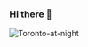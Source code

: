 ### Hi there 👋

<!--
**Grace-Lenihan/Grace-Lenihan** is a ✨ _special_ ✨ repository because its `README.md` (this file) appears on your GitHub profile.

Here are some ideas to get you started:

- 🔭 I’m currently working on ...Quantum Mechanics
- 🌱 I’m currently learning ...Python
- 👯 I’m looking to collaborate on ...
- 🤔 I’m looking for help with ...
- 💬 Ask me about ...
- 📫 How to reach me: ...
- 😄 Pronouns: ...
- ⚡ Fun fact: ...I'm an exchange student from the UK currently at McMaster University, Canada.
-->
<picture>
 <source media="(prefers-color-scheme: dark)" srcset="https://www.google.com/url?sa=i&url=https%3A%2F%2Fwww.dreamstime.com%2Fphotos-images%2Fcanada.html&psig=AOvVaw3OuunTLFXlI_6Q4zMg5gNT&ust=1705003012612000&source=images&cd=vfe&ved=0CBMQjRxqFwoTCODv3ajN04MDFQAAAAAdAAAAABAJ">
 <source media="(prefers-color-scheme: light)" srcset="https://www.google.com/url?sa=i&url=https%3A%2F%2Fwww.dreamstime.com%2Fphotos-images%2Fcanada.html&psig=AOvVaw3OuunTLFXlI_6Q4zMg5gNT&ust=1705003012612000&source=images&cd=vfe&ved=0CBMQjRxqFwoTCODv3ajN04MDFQAAAAAdAAAAABAJ">
 <img alt="Toronto-at-night" src="https://www.google.com/url?sa=i&url=https%3A%2F%2Fwww.dreamstime.com%2Fphotos-images%2Fcanada.html&psig=AOvVaw3OuunTLFXlI_6Q4zMg5gNT&ust=1705003012612000&source=images&cd=vfe&ved=0CBMQjRxqFwoTCODv3ajN04MDFQAAAAAdAAAAABAJ">
</picture>
